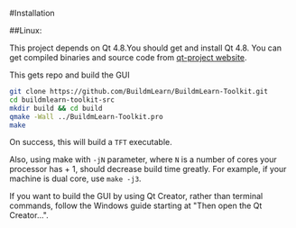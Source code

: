 #Installation

##Linux:

This project depends on Qt 4.8.You should get and install Qt 4.8. 
You can get compiled binaries and source 
code from [qt-project website](http://qt-project.org/downloads).

This gets repo and build the GUI

```bash
git clone https://github.com/BuildmLearn/BuildmLearn-Toolkit.git
cd buildmlearn-toolkit-src 
mkdir build && cd build
qmake -Wall ../BuildmLearn-Toolkit.pro
make
```

On success, this will build a `TFT` executable.

Also, using make with `-jN` parameter, where `N` is a number of cores your 
processor has + 1, should decrease build time greatly. For example, if your 
machine is dual core, use `make -j3`.

If you want to build the GUI by using Qt Creator, rather than terminal commands,
follow the Windows guide starting at "Then open the Qt Creator...".
